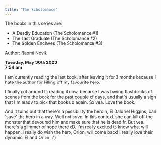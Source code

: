 ```yaml
---
title: "The Scholomance"
---
```

The books in this series are:  
- A Deadly Education (The Scholomance #1)
- The Last Graduate (The Scholomance #2)
- The Golden Enclaves (The Scholomance #3)

Author: Naomi Novik  

**Tuesday, May 30th 2023**  
**7:54 am**    

I am currently reading the last book, after leaving it for 3 months because I hate the author for killing off my favourite hero.  

I finally got around to reading it now, because I was having flashbacks of scenes from the book for the past couple of days, and that's usually a sign that I'm ready to pick that book up again. So yea. Love the book.  

And it turns out that there's a possibility the heroin, El Galdriel Higgins, can 'save' the hero in a way. Well not *save*. In this context, she can kill off the monster that devoured him and make sure that he is dead fr. But yea, there's a glimmer of hope there xD. I'm really excited to know what will happen. I really do wish the hero, Orion, will come back! I really love their dynamic, El and Orion. :')  

